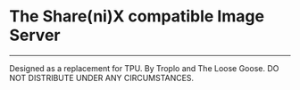 # The Share(ni)X compatible Image Server
---

Designed as a replacement for TPU. By Troplo and The Loose Goose.
DO NOT DISTRIBUTE UNDER ANY CIRCUMSTANCES.
